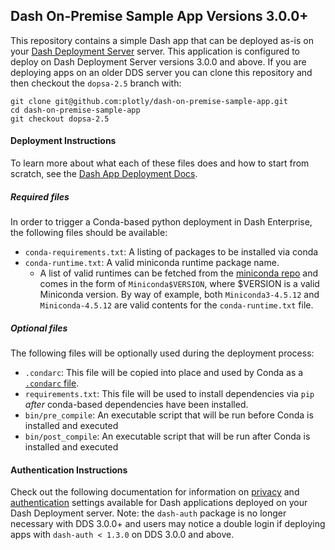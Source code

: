 ## Dash On-Premise Sample App Versions 3.0.0+

This repository contains a simple Dash app that can be deployed as-is on your [Dash Deployment Server](https://plot.ly/dash/pricing/) server. This application is configured to deploy on Dash Deployment Server versions 3.0.0
and above. If you are deploying apps on an older DDS server you can clone this repository and then checkout the `dopsa-2.5` branch with:

```
git clone git@github.com:plotly/dash-on-premise-sample-app.git
cd dash-on-premise-sample-app
git checkout dopsa-2.5
```

#### Deployment Instructions

To learn more about what each of these files does and how to start from scratch, see the [Dash App Deployment Docs](https://plot.ly/dash/deployment/on-premise).

##### Required files

In order to trigger a Conda-based python deployment in Dash Enterprise, the following files should be available:

- `conda-requirements.txt`: A listing of packages to be installed via conda
- `conda-runtime.txt`: A valid miniconda runtime package name.
  - A list of valid runtimes can be fetched from the [miniconda repo](https://repo.continuum.io/miniconda/) and comes in the form of `Miniconda$VERSION`, where $VERSION is a valid Miniconda version. By way of example, both `Miniconda3-4.5.12` and `Miniconda-4.5.12` are valid contents for the `conda-runtime.txt` file.

##### Optional files

The following files will be optionally used during the deployment process:

- `.condarc`: This file will be copied into place and used by Conda as a [`.condarc` file](https://docs.conda.io/projects/conda/en/latest/user-guide/configuration/use-condarc.html).
- `requirements.txt`: This file will be used to install dependencies via `pip` _after_ conda-based dependencies have been installed.
- `bin/pre_compile`: An executable script that will be run before Conda is installed and executed
- `bin/post_compile`: An executable script that will be run after Conda is installed and executed

#### Authentication Instructions
Check out the following documentation for information on [privacy](https://dash.plot.ly/dash-deployment-server/privacy) and [authentication](https://dash.plot.ly/dash-deployment-server/app-authentication) settings
available for Dash applications deployed on your Dash Deployment server. Note: the `dash-auth` package is
no longer necessary with DDS 3.0.0+ and users may notice a double login if deploying apps with
`dash-auth < 1.3.0` on DDS 3.0.0 and above.
